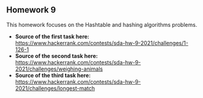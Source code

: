 ## Homework 9
This homework focuses on the Hashtable and hashing algorithms problems.
- **Source of the first task here:** https://www.hackerrank.com/contests/sda-hw-9-2021/challenges/1-126-1
- **Source of the second task here:** https://www.hackerrank.com/contests/sda-hw-9-2021/challenges/weighing-animals
- **Source of the third task here:** https://www.hackerrank.com/contests/sda-hw-9-2021/challenges/longest-match
